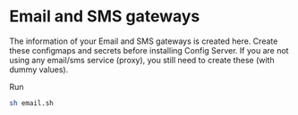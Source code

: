 # Email and SMS gateways

The information of your Email and SMS gateways is created here.  Create these configmaps and secrets before installing Config Server.  If you are not using any email/sms service (proxy), you still need to create these (with dummy values).

Run 
```sh
sh email.sh
```
